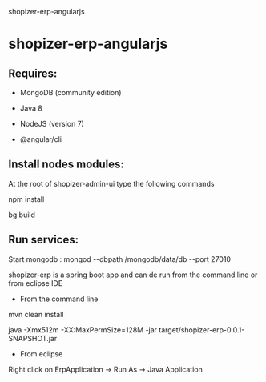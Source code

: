 shopizer-erp-angularjs
# shopizer-erp-angularjs


Requires:
-------------------

- MongoDB (community edition)

- Java 8

- NodeJS (version 7)

- @angular/cli

Install nodes modules:
-------------------

At the root of shopizer-admin-ui type the following commands

npm install

bg build


Run services:
-------------------

Start mongodb : mongod --dbpath <yourpath>/mongodb/data/db --port 27010

shopizer-erp is a spring boot app and can de run from the command line or from eclipse IDE

- From the command line 

mvn clean install

java -Xmx512m -XX:MaxPermSize=128M -jar target/shopizer-erp-0.0.1-SNAPSHOT.jar

- From eclipse

Right click on ErpApplication -> Run As -> Java Application

